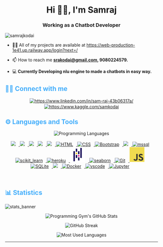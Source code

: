 <div style="background-color:balck;">

<h1 align="center">Hi 👋👋, I'm Samraj</h1>
<h3 align="center">Working as a Chatbot Developer</h3>

<p align="left"> <img src="https://komarev.com/ghpvc/?username=samrajkodai&label=Profile%20views&color=0e75b6&style=flat" alt="samrajkodai" /> </p>

- 👨‍💻 All of my projects are available at https://web-production-1e41.up.railway.app/login?next=/

- 📫 How to reach me **srakodai@gmail.com, 9080224579.**

- 💻 **Currently Developing nlu engine to made a chatbots in easy way.**



<!-- Connect with me -->

<h2 style="color: #44AEFB">👨‍💻 Connect with me</h2>

<p align="center">
<a href="https://linkedin.com/in/https://www.linkedin.com/in/sam-raj-43b06317a/" target="blank"><img align="center" src="https://cdn.jsdelivr.net/gh/devicons/devicon/icons/linkedin/linkedin-original.svg" alt="https://www.linkedin.com/in/sam-raj-43b06317a/" height="50" width="50" /></a>
<a href="https://kaggle.com/https://www.kaggle.com/samkodai" target="blank"><img align="center" src="https://cdn.jsdelivr.net/gh/devicons/devicon/icons/kaggle/kaggle-original.svg" alt="https://www.kaggle.com/samkodai" height="50" width="50" /></a>
</p>



<!-- Languages and Tools -->

<h2 style="color: #44AEFB">⚙️ Languages and Tools</h2>
<div align="center" style="display:block;">
    <img width="100px" alt="Programming Languages" src="https://user-images.githubusercontent.com/78341798/194531121-47b0119a-ce00-439d-b586-125f86acb098.png"/> 
</div>
<br>   
<!-- Icons Resources -->
<!-- https://devicon.dev/ -->
<!-- https://cdn.jsdelivr.net/npm/simple-icons@v3/icons/ -->
<div align="center">
  <a href="" target="_blank" rel="noreferrer">
      <img src="https://cdn.jsdelivr.net/gh/devicons/devicon/icons/python/python-original-wordmark.svg" height="50px" style="padding-right:10px;"/>
      
  </a>
  <a href=" target="_blank" rel="noreferrer">
     <img src="https://cdn.jsdelivr.net/gh/devicons/devicon/icons/django/django-plain.svg" height="50px" style="padding-right:10px;"/>
         
  </a>
  <a href="" target="_blank" rel="noreferrer">
      <img src="https://cdn.jsdelivr.net/gh/devicons/devicon/icons/tensorflow/tensorflow-original.svg" height="50px" style="padding-right:10px;"/>
  </a>
  <a href="" target="_blank" rel="noreferrer">
       <img src="https://cdn.jsdelivr.net/gh/devicons/devicon/icons/flask/flask-original.svg" height="50px" style="padding-right:10px;"/>
  </a>
  <a href="" target="_blank" rel="noreferrer">
      <img src="https://cdn.jsdelivr.net/gh/devicons/devicon/icons/mysql/mysql-original.svg" height="50px" style="padding-right:10px;"/>
  </a>                                                                                                                                 
                                                                                                                                       
  <a href="https://developer.mozilla.org/en-US/docs/Web/HTML" target="_blank" rel="noreferrer">
      <img  alt="HTML" height="50px" style="padding-right:10px;" src="https://cdn.jsdelivr.net/gh/devicons/devicon/icons/html5/html5-original.svg"/>
  </a>
  <a href="https://developer.mozilla.org/en-US/docs/Web/CSS" target="_blank" rel="noreferrer">
      <img  alt="CSS" height="50px" style="padding-right:10px;" src="https://cdn.jsdelivr.net/gh/devicons/devicon/icons/css3/css3-original.svg"/>
  </a>
  <a href="https://getbootstrap.com/" target="_blank" rel="noreferrer">
      <img  alt="Bootstrap" height="50px" style="padding-right:10px;" src="https://cdn.jsdelivr.net/gh/devicons/devicon/icons/bootstrap/bootstrap-original.svg"/>
  </a>

  <a href="" target="_blank" rel="noreferrer">                                                         
       <img src="https://cdn.jsdelivr.net/gh/devicons/devicon/icons/postgresql/postgresql-original.svg" height="50px" style="padding-right:10px;"/>
  </a>    
  <a href="" target="_blank" rel="noreferrer">         
       <img src="https://www.svgrepo.com/show/303229/microsoft-sql-server-logo.svg" alt="mssql" height="50px" style="padding-right:10px;"/> 
  </a>
  <a href="" target="_blank" rel="noreferrer">
      <img src="https://upload.wikimedia.org/wikipedia/commons/0/05/Scikit_learn_logo_small.svg" alt="scikit_learn" height="50px" style="padding-right:10px;"/>
      
  </a>
  <a href="" target="_blank" rel="noreferrer">
      <img src="https://www.vectorlogo.zone/logos/heroku/heroku-icon.svg" alt="heroku" height="50px" style="padding-right:10px;"/> </a> <a href="https://www.microsoft.com/en-us/sql-server" target="_blank" rel="noreferrer">
      
  </a>
  <a href="/" target="_blank" rel="noreferrer">
      <img src="https://raw.githubusercontent.com/devicons/devicon/2ae2a900d2f041da66e950e4d48052658d850630/icons/pandas/pandas-original.svg" alt="pandas" height="50px" style="padding-right:10px;"/>   
  </a>
  <a href="" target="_blank" rel="noreferrer">
       <img src="https://seaborn.pydata.org/_images/logo-mark-lightbg.svg" alt="seaborn" height="50px" style="padding-right:10px;"/>
      
  </a>
  <a href="https://git-scm.com/" target="_blank" rel="noreferrer">
      <img  alt="Git" height="50px" style="padding-right:10px;" src="https://cdn.jsdelivr.net/gh/devicons/devicon/icons/git/git-original.svg"/>
  </a>
  <a href="/" target="_blank" rel="noreferrer">
     <img src="https://raw.githubusercontent.com/devicons/devicon/master/icons/javascript/javascript-original.svg" alt="javascript" height="50px" style="padding-right:10px;"/>
      
  </a>

  <a href="https://www.sqlite.org/index.html" target="_blank" rel="noreferrer">
      <img  alt="SQLite" height="50px" style="padding-right:10px;" src="https://cdn.jsdelivr.net/gh/devicons/devicon/icons/sqlite/sqlite-original.svg"/>
  </a>
  <a href="https://www.npmjs.com/" target="_blank" rel="noreferrer">
       <img src="https://cdn.jsdelivr.net/gh/devicons/devicon/icons/pycharm/pycharm-original.svg" height="50px" style="padding-right:10px;"/>
  </a>
  <a href="https://www.docker.com/" target="_blank" rel="noreferrer">
      <img  alt="Docker" height="50px" style="padding-right:10px;" src="https://cdn.jsdelivr.net/gh/devicons/devicon/icons/docker/docker-plain-wordmark.svg"/>
  </a>
  <a href="https://code.visualstudio.com/" target="_blank" rel="noreferrer">
      <img  alt="vscode" height="50px" style="padding-right:10px;"src="https://cdn.jsdelivr.net/gh/devicons/devicon/icons/vscode/vscode-original.svg"/>
  </a>
  <a href="http://jupyter.org/" target="_blank" rel="noreferrer">
      <img  alt="Jupyter" height="50px" style="padding-right:10px;"src="https://cdn.jsdelivr.net/gh/devicons/devicon/icons/jupyter/jupyter-original-wordmark.svg"/>
  </a>
</div>
<br>
<br>


<!-- Statistics -->

<h2 style="color: #44AEFB">📊 Statistics</h2>

![stats_banner](https://user-images.githubusercontent.com/78341798/194534778-d662496c-ae00-4e8d-ae9b-b90912054e7f.gif)

<!-- Begin Stats Cards -->
<!-- Resources:  -->
<!-- Github & Languages Stats: https://github.com/anuraghazra/github-readme-stats --> 
<!-- Streak Stats: https://github.com/denvercoder1/github-readme-streak-stats -->
<!-- Change the value after ?username= to your GitHub username. -->
<div class="stats" align="center">

![Programming Gym's GitHub Stats](https://github-readme-stats.vercel.app/api?username=samrajkodai&hide=stars&count_private=true&show_icons=true&theme=algolia&border_radius=20)

![GitHub Streak](https://github-readme-streak-stats.herokuapp.com/?user=samrajkodai&theme=algolia&border_radius=20)

![Most Used Languages](https://github-readme-stats.vercel.app/api/top-langs/?username=samrajkodai&layout=compact&show_icons=true&theme=algolia&border_radius=20)
</div>
<!--  End Stats Cards -->

---
<!-- Begin Footer -->
<!-- Icons Resources -->
<!-- https://devicon.dev/ -->

<!-- End Footer -->



</div>
